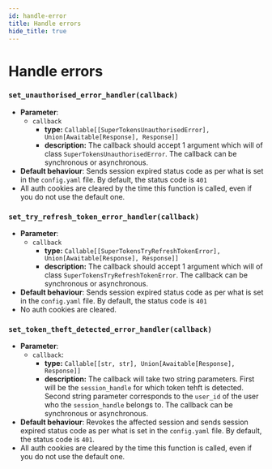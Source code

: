 ```yaml
---
id: handle-error
title: Handle errors
hide_title: true
---
```


# Handle errors
### `set_unauthorised_error_handler(callback)`
- **Parameter**: 
    - `callback`
        - **type:** `Callable[[SuperTokensUnauthorisedError], Union[Awaitable[Response], Response]]`
        - **description:** The callback should accept 1 argument which will of class `SuperTokensUnauthorisedError`. The callback can be synchronous or asynchronous.
- **Default behaviour**: Sends session expired status code as per what is set in the `config.yaml` file. By default, the status code is `401`
- All auth cookies are cleared by the time this function is called, even if you do not use the default one.

### `set_try_refresh_token_error_handler(callback)`
- **Parameter**: 
    - `callback`
        - **type:** `Callable[[SuperTokensTryRefreshTokenError], Union[Awaitable[Response], Response]]`
        - **description:** The callback should accept 1 argument which will of class `SuperTokensTryRefreshTokenError`. The callback can be synchronous or asynchronous.
- **Default behaviour**: Sends session expired status code as per what is set in the `config.yaml` file. By default, the status code is `401`
- No auth cookies are cleared.

### `set_token_theft_detected_error_handler(callback)`
- **Parameter**:
    - `callback`:
        - **type:** `Callable[[str, str], Union[Awaitable[Response], Response]]`
        - **description:** The callback will take two string parameters. First will be the `session_handle` for which token tehft is detected. Second string parameter corresponds to the `user_id` of the user who the `session_handle` belongs to. The callback can be synchronous or asynchronous.
- **Default behaviour**: Revokes the affected session and sends session expired status code as per what is set in the `config.yaml` file. By default, the status code is `401`.
- All auth cookies are cleared by the time this function is called, even if you do not use the default one.